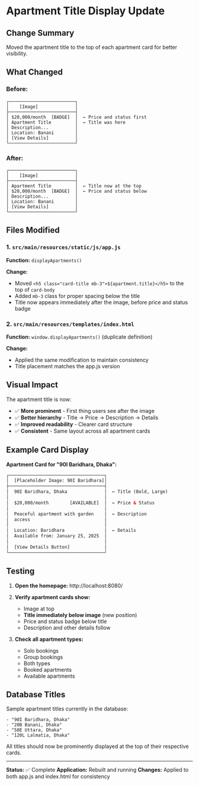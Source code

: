 # Apartment Title Display Update

## Change Summary
Moved the apartment title to the top of each apartment card for better visibility.

## What Changed

### Before:
```
┌─────────────────────────┐
│    [Image]              │
├─────────────────────────┤
│ $20,000/month  [BADGE]  │  ← Price and status first
│ Apartment Title         │  ← Title was here
│ Description...          │
│ Location: Banani        │
│ [View Details]          │
└─────────────────────────┘
```

### After:
```
┌─────────────────────────┐
│    [Image]              │
├─────────────────────────┤
│ Apartment Title         │  ← Title now at the top
│ $20,000/month  [BADGE]  │  ← Price and status below
│ Description...          │
│ Location: Banani        │
│ [View Details]          │
└─────────────────────────┘
```

## Files Modified

### 1. `src/main/resources/static/js/app.js`
**Function:** `displayApartments()`

**Change:**
- Moved `<h5 class="card-title mb-3">${apartment.title}</h5>` to the top of `card-body`
- Added `mb-3` class for proper spacing below the title
- Title now appears immediately after the image, before price and status badge

### 2. `src/main/resources/templates/index.html`
**Function:** `window.displayApartments()` (duplicate definition)

**Change:**
- Applied the same modification to maintain consistency
- Title placement matches the app.js version

## Visual Impact

The apartment title is now:
- ✅ **More prominent** - First thing users see after the image
- ✅ **Better hierarchy** - Title → Price → Description → Details
- ✅ **Improved readability** - Clearer card structure
- ✅ **Consistent** - Same layout across all apartment cards

## Example Card Display

**Apartment Card for "90I Baridhara, Dhaka":**
```html
┌────────────────────────────────────┐
│  [Placeholder Image: 90I Baridhara]│
├────────────────────────────────────┤
│  90I Baridhara, Dhaka              │  ← Title (Bold, Large)
│                                    │
│  $20,000/month        [AVAILABLE]  │  ← Price & Status
│                                    │
│  Peaceful apartment with garden    │  ← Description
│  access                            │
│                                    │
│  Location: Baridhara               │  ← Details
│  Available from: January 25, 2025  │
│                                    │
│  [View Details Button]             │
└────────────────────────────────────┘
```

## Testing

1. **Open the homepage:** http://localhost:8080/
2. **Verify apartment cards show:**
   - Image at top
   - **Title immediately below image** (new position)
   - Price and status badge below title
   - Description and other details follow

3. **Check all apartment types:**
   - Solo bookings
   - Group bookings  
   - Both types
   - Booked apartments
   - Available apartments

## Database Titles

Sample apartment titles currently in the database:
```
- "90I Baridhara, Dhaka"
- "20B Banani, Dhaka"
- "50E Uttara, Dhaka"
- "120L Lalmatia, Dhaka"
```

All titles should now be prominently displayed at the top of their respective cards.

---

**Status:** ✅ Complete
**Application:** Rebuilt and running
**Changes:** Applied to both app.js and index.html for consistency

